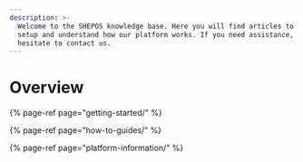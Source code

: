 ```yaml
---
description: >-
  Welcome to the SHEPOS knowledge base. Here you will find articles to help you
  setup and understand how our platform works. If you need assistance, do not
  hesitate to contact us.
---
```


# Overview

{% page-ref page="getting-started/" %}

{% page-ref page="how-to-guides/" %}

{% page-ref page="platform-information/" %}


